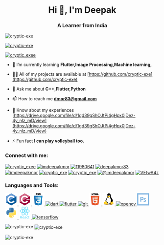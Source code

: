 <h1 align="center">Hi 👋, I'm Deepak</h1>
<h3 align="center">A Learner from India</h3>

<p align="left"> <img src="https://komarev.com/ghpvc/?username=cryptic-exe&label=Profile%20views&color=0e75b6&style=flat" alt="cryptic-exe" /> </p>

<p align="left"> <a href="https://github.com/ryo-ma/github-profile-trophy"><img src="https://github-profile-trophy.vercel.app/?username=cryptic-exe" alt="cryptic-exe" /></a> </p>

<p align="left"> <a href="https://twitter.com/cryptic_exee" target="blank"><img src="https://img.shields.io/twitter/follow/cryptic_exee?logo=twitter&style=for-the-badge" alt="cryptic_exee" /></a> </p>

- 🌱 I’m currently learning **Flutter,Image Processing,Machine learning,**

- 👨‍💻 All of my projects are available at [https://github.com/cryptic-exe](https://github.com/cryptic-exe)

- 💬 Ask me about **C++,Flutter,Python**

- 📫 How to reach me **dmor83@gmail.com**

- 📄 Know about my experiences [https://drive.google.com/file/d/1gd39gShOJtPi4gHpx0jDez-4y_nlz_mD/view](https://drive.google.com/file/d/1gd39gShOJtPi4gHpx0jDez-4y_nlz_mD/view)

- ⚡ Fun fact **I can play volleyball too.**

<h3 align="left">Connect with me:</h3>
<p align="left">
<a href="https://twitter.com/cryptic_exee" target="blank"><img align="center" src="https://raw.githubusercontent.com/rahuldkjain/github-profile-readme-generator/master/src/images/icons/Social/twitter.svg" alt="cryptic_exee" height="30" width="40" /></a>
<a href="https://linkedin.com/in/imdeepakmor" target="blank"><img align="center" src="https://raw.githubusercontent.com/rahuldkjain/github-profile-readme-generator/master/src/images/icons/Social/linked-in-alt.svg" alt="imdeepakmor" height="30" width="40" /></a>
<a href="https://stackoverflow.com/users/11980641" target="blank"><img align="center" src="https://raw.githubusercontent.com/rahuldkjain/github-profile-readme-generator/master/src/images/icons/Social/stack-overflow.svg" alt="11980641" height="30" width="40" /></a>
<a href="https://fb.com/deepakmor83" target="blank"><img align="center" src="https://raw.githubusercontent.com/rahuldkjain/github-profile-readme-generator/master/src/images/icons/Social/facebook.svg" alt="deepakmor83" height="30" width="40" /></a>
<a href="https://instagram.com/imdeepakmor" target="blank"><img align="center" src="https://raw.githubusercontent.com/rahuldkjain/github-profile-readme-generator/master/src/images/icons/Social/instagram.svg" alt="imdeepakmor" height="30" width="40" /></a>
<a href="https://www.youtube.com/c/cryptic_exe" target="blank"><img align="center" src="https://raw.githubusercontent.com/rahuldkjain/github-profile-readme-generator/master/src/images/icons/Social/youtube.svg" alt="cryptic_exe" height="30" width="40" /></a>
<a href="https://www.hackerrank.com/cryptic_exe" target="blank"><img align="center" src="https://raw.githubusercontent.com/rahuldkjain/github-profile-readme-generator/master/src/images/icons/Social/hackerrank.svg" alt="cryptic_exe" height="30" width="40" /></a>
<a href="https://www.hackerearth.com/@imdeepakmor" target="blank"><img align="center" src="https://raw.githubusercontent.com/rahuldkjain/github-profile-readme-generator/master/src/images/icons/Social/hackerearth.svg" alt="@imdeepakmor" height="30" width="40" /></a>
<a href="https://discord.gg/VEtwA4z" target="blank"><img align="center" src="https://raw.githubusercontent.com/rahuldkjain/github-profile-readme-generator/master/src/images/icons/Social/discord.svg" alt="VEtwA4z" height="30" width="40" /></a>
</p>

<h3 align="left">Languages and Tools:</h3>
<p align="left"> <a href="https://www.cprogramming.com/" target="_blank"> <img src="https://raw.githubusercontent.com/devicons/devicon/master/icons/c/c-original.svg" alt="c" width="40" height="40"/> </a> <a href="https://www.w3schools.com/cpp/" target="_blank"> <img src="https://raw.githubusercontent.com/devicons/devicon/master/icons/cplusplus/cplusplus-original.svg" alt="cplusplus" width="40" height="40"/> </a> <a href="https://www.w3schools.com/css/" target="_blank"> <img src="https://raw.githubusercontent.com/devicons/devicon/master/icons/css3/css3-original-wordmark.svg" alt="css3" width="40" height="40"/> </a> <a href="https://dart.dev" target="_blank"> <img src="https://www.vectorlogo.zone/logos/dartlang/dartlang-icon.svg" alt="dart" width="40" height="40"/> </a> <a href="https://flutter.dev" target="_blank"> <img src="https://www.vectorlogo.zone/logos/flutterio/flutterio-icon.svg" alt="flutter" width="40" height="40"/> </a> <a href="https://git-scm.com/" target="_blank"> <img src="https://www.vectorlogo.zone/logos/git-scm/git-scm-icon.svg" alt="git" width="40" height="40"/> </a> <a href="https://www.w3.org/html/" target="_blank"> <img src="https://raw.githubusercontent.com/devicons/devicon/master/icons/html5/html5-original-wordmark.svg" alt="html5" width="40" height="40"/> </a> <a href="https://www.linux.org/" target="_blank"> <img src="https://raw.githubusercontent.com/devicons/devicon/master/icons/linux/linux-original.svg" alt="linux" width="40" height="40"/> </a> <a href="https://opencv.org/" target="_blank"> <img src="https://www.vectorlogo.zone/logos/opencv/opencv-icon.svg" alt="opencv" width="40" height="40"/> </a> <a href="https://www.photoshop.com/en" target="_blank"> <img src="https://raw.githubusercontent.com/devicons/devicon/master/icons/photoshop/photoshop-line.svg" alt="photoshop" width="40" height="40"/> </a> <a href="https://www.python.org" target="_blank"> <img src="https://raw.githubusercontent.com/devicons/devicon/master/icons/python/python-original.svg" alt="python" width="40" height="40"/> </a> <a href="https://reactjs.org/" target="_blank"> <img src="https://raw.githubusercontent.com/devicons/devicon/master/icons/react/react-original-wordmark.svg" alt="react" width="40" height="40"/> </a> <a href="https://www.tensorflow.org" target="_blank"> <img src="https://www.vectorlogo.zone/logos/tensorflow/tensorflow-icon.svg" alt="tensorflow" width="40" height="40"/> </a> </p>

<p><img align="left" src="https://github-readme-stats.vercel.app/api/top-langs?username=cryptic-exe&show_icons=true&locale=en&layout=compact" alt="cryptic-exe" /></p>

<p>&nbsp;<img align="center" src="https://github-readme-stats.vercel.app/api?username=cryptic-exe&show_icons=true&locale=en" alt="cryptic-exe" /></p>

<p><img align="center" src="https://github-readme-streak-stats.herokuapp.com/?user=cryptic-exe&" alt="cryptic-exe" /></p>
